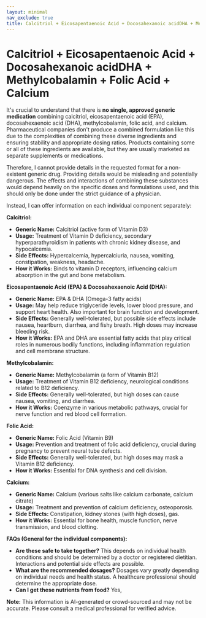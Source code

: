 ```yaml
---
layout: minimal
nav_exclude: true
title: Calcitriol + Eicosapentaenoic Acid + Docosahexanoic acidDHA + Methylcobalamin + Folic Acid + Calcium
---
```


# Calcitriol + Eicosapentaenoic Acid + Docosahexanoic acidDHA + Methylcobalamin + Folic Acid + Calcium

It's crucial to understand that there is **no single, approved generic medication** combining calcitriol, eicosapentaenoic acid (EPA), docosahexaenoic acid (DHA), methylcobalamin, folic acid, and calcium.  Pharmaceutical companies don't produce a combined formulation like this due to the complexities of combining these diverse ingredients and ensuring stability and appropriate dosing ratios.  Products containing some or all of these ingredients are available, but they are usually marketed as separate supplements or medications.

Therefore, I cannot provide details in the requested format for a non-existent generic drug.  Providing details would be misleading and potentially dangerous.  The effects and interactions of combining these substances would depend heavily on the specific doses and formulations used, and this should only be done under the strict guidance of a physician.

Instead, I can offer information on each individual component separately:


**Calcitriol:**

* **Generic Name:** Calcitriol (active form of Vitamin D3)
* **Usage:** Treatment of Vitamin D deficiency, secondary hyperparathyroidism in patients with chronic kidney disease, and hypocalcemia.
* **Side Effects:** Hypercalcemia, hypercalciuria, nausea, vomiting, constipation, weakness, headache.
* **How it Works:** Binds to vitamin D receptors, influencing calcium absorption in the gut and bone metabolism.

**Eicosapentaenoic Acid (EPA) & Docosahexaenoic Acid (DHA):**

* **Generic Name:**  EPA & DHA (Omega-3 fatty acids)
* **Usage:**  May help reduce triglyceride levels, lower blood pressure, and support heart health.  Also important for brain function and development.
* **Side Effects:**  Generally well-tolerated, but possible side effects include nausea, heartburn, diarrhea, and fishy breath.  High doses may increase bleeding risk.
* **How it Works:**  EPA and DHA are essential fatty acids that play critical roles in numerous bodily functions, including inflammation regulation and cell membrane structure.

**Methylcobalamin:**

* **Generic Name:** Methylcobalamin (a form of Vitamin B12)
* **Usage:** Treatment of Vitamin B12 deficiency, neurological conditions related to B12 deficiency.
* **Side Effects:** Generally well-tolerated, but high doses can cause nausea, vomiting, and diarrhea.
* **How it Works:**  Coenzyme in various metabolic pathways, crucial for nerve function and red blood cell formation.

**Folic Acid:**

* **Generic Name:** Folic Acid (Vitamin B9)
* **Usage:** Prevention and treatment of folic acid deficiency, crucial during pregnancy to prevent neural tube defects.
* **Side Effects:** Generally well-tolerated, but high doses may mask a Vitamin B12 deficiency.
* **How it Works:** Essential for DNA synthesis and cell division.


**Calcium:**

* **Generic Name:** Calcium (various salts like calcium carbonate, calcium citrate)
* **Usage:** Treatment and prevention of calcium deficiency, osteoporosis.
* **Side Effects:**  Constipation, kidney stones (with high doses), gas.
* **How it Works:** Essential for bone health, muscle function, nerve transmission, and blood clotting.


**FAQs (General for the individual components):**

* **Are these safe to take together?**  This depends on individual health conditions and should be determined by a doctor or registered dietitian. Interactions and potential side effects are possible.
* **What are the recommended dosages?** Dosages vary greatly depending on individual needs and health status. A healthcare professional should determine the appropriate dose.
* **Can I get these nutrients from food?** Yes,

**Note:** This information is AI-generated or crowd-sourced and may not be accurate. Please consult a medical professional for verified advice.